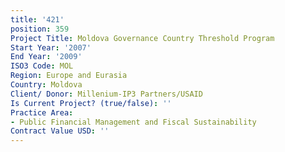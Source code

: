 ```yaml
---
title: '421'
position: 359
Project Title: Moldova Governance Country Threshold Program
Start Year: '2007'
End Year: '2009'
ISO3 Code: MOL
Region: Europe and Eurasia
Country: Moldova
Client/ Donor: Millenium-IP3 Partners/USAID
Is Current Project? (true/false): ''
Practice Area:
- Public Financial Management and Fiscal Sustainability
Contract Value USD: ''
---
```


